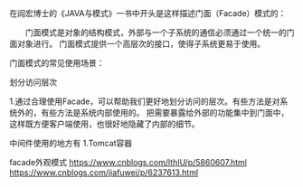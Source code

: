 
在阎宏博士的《JAVA与模式》一书中开头是这样描述门面（Facade）模式的：

　　门面模式是对象的结构模式，外部与一个子系统的通信必须通过一个统一的门面对象进行。
门面模式提供一个高层次的接口，使得子系统更易于使用。

门面模式的常见使用场景：

划分访问层次

1.通过合理使用Facade，可以帮助我们更好地划分访问的层次。有些方法是对系统外的，有些方法是系统内部使用的。
把需要暴露给外部的功能集中到门面中，这样既方便客户端使用，也很好地隐藏了内部的细节。




中间件使用的地方有
1.Tomcat容器

facade外观模式
https://www.cnblogs.com/lthIU/p/5860607.html
https://www.cnblogs.com/jiafuwei/p/6237613.html